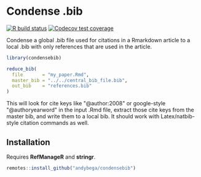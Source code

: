Condense .bib
=============

<!-- badges: start -->
  [![R build status](https://github.com/andybega/condensebib/workflows/R-CMD-check/badge.svg)](https://github.com/andybega/condensebib/actions)
[![Codecov test coverage](https://codecov.io/gh/andybega/condensebib/branch/master/graph/badge.svg)](https://codecov.io/gh/andybega/condensebib?branch=master)
<!-- badges: end -->

Condense a global .bib file used for citations in a Rmarkdown article to a local .bib with only references that are used in the article. 

```r
library(condensebib)

reduce_bib(
  file       = "my_paper.Rmd",
  master_bib = "../../central_bib_file.bib",
  out_bib    = "references.bib"
)
```

This will look for cite keys like "@author:2008" or google-style "@authoryearword" in the input .Rmd file, extract those cite keys from the master bib, and write them to a local bib. It should work with Latex/natbib-style citation commands as well. 

## Installation

Requires **RefManageR** and **stringr**. 

```r
remotes::install_github("andybega/condensebib")
```



